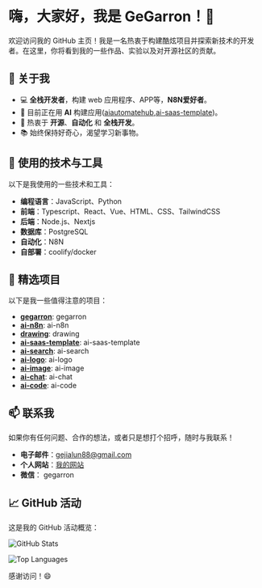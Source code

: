 # 嗨，大家好，我是 GeGarron！👋

欢迎访问我的 GitHub 主页！我是一名热衷于构建酷炫项目并探索新技术的开发者。在这里，你将看到我的一些作品、实验以及对开源社区的贡献。

## 🚀 关于我

- 💻 **全栈开发者**，构建 web 应用程序、APP等，**N8N爱好者**。
- 🌱 目前正在用 **AI** 构建应用([aiautomatehub](https://aiautomatehub.org/zh),[ai-saas-template](https://aisaas.ailinksall.com/zh))。
- 🎯 热衷于 **开源**、**自动化** 和 **全栈开发**。
- 📚 始终保持好奇心，渴望学习新事物。
  
  
## 🔧 使用的技术与工具

以下是我使用的一些技术和工具：

- **编程语言**：JavaScript、Python
- **前端**：Typescript、React、Vue、HTML、CSS、TailwindCSS
- **后端**：Node.js、Nextjs
- **数据库**：PostgreSQL
- **自动化**：N8N
- **自部署**：coolify/docker

## 📂 精选项目

以下是我一些值得注意的项目：

- **[gegarron](https://github.com/geallenboy/gegarron)**: gegarron
- **[ai-n8n](https://github.com/geallenboy/ai-n8n)**: ai-n8n
- **[drawing](https://github.com/geallenboy/drawing)**: drawing
- **[ai-saas-template](https://github.com/geallenboy/ai-saas-template)**: ai-saas-template
- **[ai-search](https://github.com/geallenboy/ai-search)**: ai-search
- **[ai-logo](https://github.com/geallenboy/ai-logo)**: ai-logo
- **[ai-image](https://github.com/geallenboy/ai-image)**: ai-image
- **[ai-chat](https://github.com/geallenboy/ai-resume)**: ai-chat
- **[ai-code](https://github.com/geallenboy/ai-code)**: ai-code



## 📫 联系我

如果你有任何问题、合作的想法，或者只是想打个招呼，随时与我联系！

- **电子邮件**：[gejialun88@gmail.com](mailto:gejialun88@gmail.com)
- **个人网站**：[我的网站](https://gegarron.com)
- **微信**： gegarron

## 📈 GitHub 活动

这是我的 GitHub 活动概览：

![GitHub Stats](https://github-readme-stats.vercel.app/api?username=geallenboy&show_icons=true&theme=radical)

![Top Languages](https://github-readme-stats.vercel.app/api/top-langs/?username=geallenboy&layout=compact&theme=radical)




感谢访问！😄

